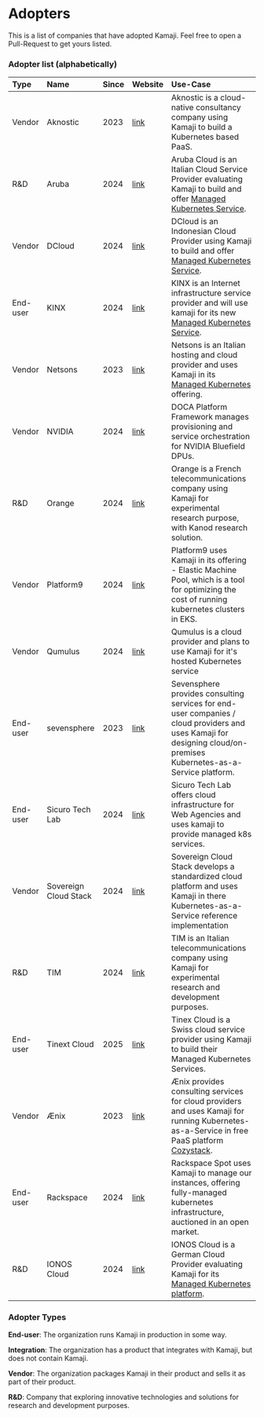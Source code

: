# Adopters

This is a list of companies that have adopted Kamaji.
Feel free to open a Pull-Request to get yours listed.

### Adopter list (alphabetically)

| Type | Name | Since | Website | Use-Case |
|:-|:-|:-|:-|:-|
| Vendor | Aknostic | 2023 | [link](https://aknostic.com) | Aknostic is a cloud-native consultancy company using Kamaji to build a Kubernetes based PaaS. |
| R&D | Aruba | 2024 | [link](https://www.aruba.it/home.aspx) | Aruba Cloud is an Italian Cloud Service Provider evaluating Kamaji to build and offer [Managed Kubernetes Service](https://my.arubacloud.com). |
| Vendor | DCloud | 2024 | [link](https://dcloud.co.id) | DCloud is an Indonesian Cloud Provider using Kamaji to build and offer [Managed Kubernetes Service](https://dcloud.co.id/dkubes.html). |
| End-user | KINX | 2024 | [link](https://kinx.net/?lang=en) | KINX is an Internet infrastructure service provider and will use kamaji for its new [Managed Kubernetes Service](https://kinx.net/service/cloud/kubernetes/intro/?lang=en). |
| Vendor | Netsons | 2023 | [link](https://www.netsons.com) | Netsons is an Italian hosting and cloud provider and uses Kamaji in its [Managed Kubernetes](https://www.netsons.com/kubernetes) offering. |
| Vendor | NVIDIA | 2024 | [link](https://github.com/NVIDIA/doca-platform) | DOCA Platform Framework manages provisioning and service orchestration for NVIDIA Bluefield DPUs. |
| R&D | Orange | 2024 | [link](https://gitlab.com/Orange-OpenSource/kanod) | Orange is a French telecommunications company using Kamaji for experimental research purpose, with Kanod research solution. |
| Vendor | Platform9 | 2024 | [link](https://elasticmachinepool.com) | Platform9 uses Kamaji in its offering - Elastic Machine Pool, which is a tool for optimizing the cost of running kubernetes clusters in EKS. |
| Vendor | Qumulus | 2024 | [link](https://www.qumulus.io) | Qumulus is a cloud provider and plans to use Kamaji for it's hosted Kubernetes service |
| End-user | sevensphere | 2023 | [link](https://www.sevensphere.io) | Sevensphere provides consulting services for end-user companies / cloud providers and uses Kamaji for designing cloud/on-premises Kubernetes-as-a-Service platform. |
| End-user | Sicuro Tech Lab | 2024 | [link](https://sicurotechlab.it/) | Sicuro Tech Lab offers cloud infrastructure for Web Agencies and uses kamaji to provide managed k8s services. |
| Vendor | Sovereign Cloud Stack | 2024 | [link](https://sovereigncloudstack.org) | Sovereign Cloud Stack develops a standardized cloud platform and uses Kamaji in there Kubernetes-as-a-Service reference implementation |
| R&D | TIM | 2024 | [link](https://www.gruppotim.it) | TIM is an Italian telecommunications company using Kamaji for experimental research and development purposes. |
| End-user | Tinext Cloud | 2025 | [link](https://cloud.tinext.com) | Tinex Cloud is a Swiss cloud service provider using Kamaji to build their Managed Kubernetes Services. |
| Vendor | Ænix | 2023 | [link](https://aenix.io/) | Ænix provides consulting services for cloud providers and uses Kamaji for running Kubernetes-as-a-Service in free PaaS platform [Cozystack](https://cozystack.io). |
| End-user | Rackspace | 2024 | [link](https://spot.rackspace.com/) | Rackspace Spot uses Kamaji to manage our instances, offering fully-managed kubernetes infrastructure, auctioned in an open market. |
| R&D | IONOS Cloud | 2024 | [link](https://cloud.ionos.com/) | IONOS Cloud is a German Cloud Provider evaluating Kamaji for its [Managed Kubernetes platform](https://cloud.ionos.com/managed/kubernetes). |

### Adopter Types

**End-user**: The organization runs Kamaji in production in some way.

**Integration**: The organization has a product that integrates with Kamaji, but does not contain Kamaji.

**Vendor**: The organization packages Kamaji in their product and sells it as part of their product.

**R&D**: Company that exploring innovative technologies  and solutions for research and development purposes.
